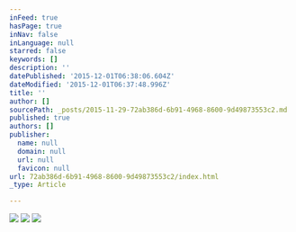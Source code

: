```yaml
---
inFeed: true
hasPage: true
inNav: false
inLanguage: null
starred: false
keywords: []
description: ''
datePublished: '2015-12-01T06:38:06.604Z'
dateModified: '2015-12-01T06:37:48.996Z'
title: ''
author: []
sourcePath: _posts/2015-11-29-72ab386d-6b91-4968-8600-9d49873553c2.md
published: true
authors: []
publisher:
  name: null
  domain: null
  url: null
  favicon: null
url: 72ab386d-6b91-4968-8600-9d49873553c2/index.html
_type: Article

---
```

![](https://the-grid-user-content.s3-us-west-2.amazonaws.com/314a110b-938d-475b-9475-131eb452ff3f.jpg)
![](https://the-grid-user-content.s3-us-west-2.amazonaws.com/27257e25-8ef2-4e42-9767-cf7a2a9f87d8.jpg)
![](https://the-grid-user-content.s3-us-west-2.amazonaws.com/b913def6-e456-40cf-8452-4c0d9830deb3.jpg)